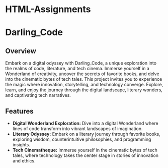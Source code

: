 # HTML-Assignments

# Darling_Code

## Overview

Embark on a digital odyssey with Darling_Code, a unique exploration into the realms of code, literature, and tech cinema. Immerse yourself in a Wonderland of creativity, uncover the secrets of favorite books, and delve into the cinematic bytes of tech tales. This project invites you to experience the magic where innovation, storytelling, and technology converge. Explore, learn, and enjoy the journey through the digital landscape, literary wonders, and captivating tech narratives.

## Features

- **Digital Wonderland Exploration:** Dive into a digital Wonderland where lines of code transform into vibrant landscapes of imagination.
- **Literary Odyssey:** Embark on a literary journey through favorite books, exploring wisdom, counterintuitive philosophies, and programming insights.
- **Tech Cinematheque:** Immerse yourself in the cinematic bytes of tech tales, where technology takes the center stage in stories of innovation and ethics.
